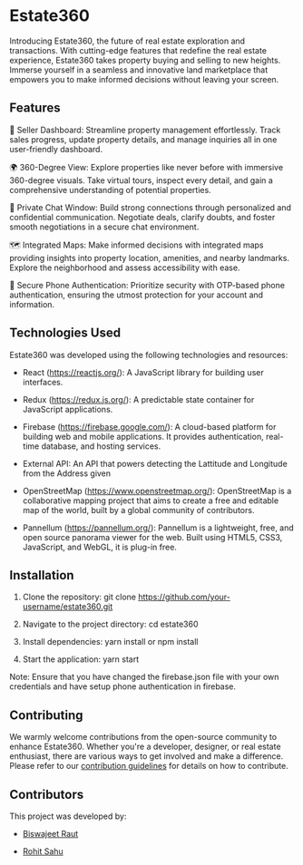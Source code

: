 # Estate360

Introducing Estate360, the future of real estate exploration and transactions. With cutting-edge features that redefine the real estate experience, Estate360 takes property buying and selling to new heights. Immerse yourself in a seamless and innovative land marketplace that empowers you to make informed decisions without leaving your screen.

## Features

🏡 Seller Dashboard: Streamline property management effortlessly. Track sales progress, update property details, and manage inquiries all in one user-friendly dashboard.

🌍 360-Degree View: Explore properties like never before with immersive 360-degree visuals. Take virtual tours, inspect every detail, and gain a comprehensive understanding of potential properties.

💬 Private Chat Window: Build strong connections through personalized and confidential communication. Negotiate deals, clarify doubts, and foster smooth negotiations in a secure chat environment.

🗺️ Integrated Maps: Make informed decisions with integrated maps providing insights into property location, amenities, and nearby landmarks. Explore the neighborhood and assess accessibility with ease.

🔐 Secure Phone Authentication: Prioritize security with OTP-based phone authentication, ensuring the utmost protection for your account and information.

## Technologies Used
Estate360 was developed using the following technologies and resources:

- React (https://reactjs.org/): A JavaScript library for building user interfaces.

- Redux (https://redux.js.org/): A predictable state container for JavaScript applications.

- Firebase (https://firebase.google.com/): A cloud-based platform for building web and mobile applications. It provides authentication, real-time database, and hosting services.

- External API: An API that powers detecting the Lattitude and Longitude from the Address given

- OpenStreetMap (https://www.openstreetmap.org/): OpenStreetMap is a collaborative mapping project that aims to create a free and editable map of the world, built by a global community of contributors.

- Pannellum (https://pannellum.org/): Pannellum is a lightweight, free, and open source panorama viewer for the web. Built using HTML5, CSS3, JavaScript, and WebGL, it is plug-in free. 

## Installation

1. Clone the repository:
git clone https://github.com/your-username/estate360.git

2. Navigate to the project directory:
cd estate360

3. Install dependencies:
yarn install or npm install

4. Start the application:
yarn start

Note: Ensure that you have changed the firebase.json file with your own credentials and have setup phone authentication in firebase.

## Contributing

We warmly welcome contributions from the open-source community to enhance Estate360. Whether you're a developer, designer, or real estate enthusiast, there are various ways to get involved and make a difference. 
Please refer to our [contribution guidelines](CONTRIBUTING.md) for details on how to contribute.

## Contributors

This project was developed by:

- [Biswajeet Raut](https://github.com/BiswajeetRaut)

- [Rohit Sahu](https://github.com/rohit0796)
